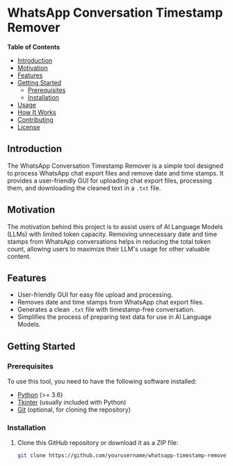 # WhatsApp Conversation Timestamp Remover

**Table of Contents**
- [Introduction](#introduction)
- [Motivation](#motivation)
- [Features](#features)
- [Getting Started](#getting-started)
  - [Prerequisites](#prerequisites)
  - [Installation](#installation)
- [Usage](#usage)
- [How It Works](#how-it-works)
- [Contributing](#contributing)
- [License](#license)

## Introduction

The WhatsApp Conversation Timestamp Remover is a simple tool designed to process WhatsApp chat export files and remove date and time stamps. It provides a user-friendly GUI for uploading chat export files, processing them, and downloading the cleaned text in a `.txt` file.

## Motivation

The motivation behind this project is to assist users of AI Language Models (LLMs) with limited token capacity. Removing unnecessary date and time stamps from WhatsApp conversations helps in reducing the total token count, allowing users to maximize their LLM's usage for other valuable content.

## Features

- User-friendly GUI for easy file upload and processing.
- Removes date and time stamps from WhatsApp chat export files.
- Generates a clean `.txt` file with timestamp-free conversation.
- Simplifies the process of preparing text data for use in AI Language Models.

## Getting Started

### Prerequisites

To use this tool, you need to have the following software installed:

- [Python](https://www.python.org/downloads/) (>= 3.6)
- [Tkinter](https://docs.python.org/3/library/tkinter.html) (usually included with Python)
- [Git](https://git-scm.com/downloads) (optional, for cloning the repository)

### Installation

1. Clone this GitHub repository or download it as a ZIP file:

   ```bash
   git clone https://github.com/yourusername/whatsapp-timestamp-remover.git
